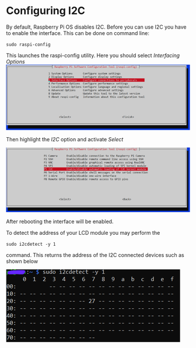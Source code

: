 # Configuring I2C

By default, Raspberry Pi OS disables I2C. Before you can use I2C you have to enable the interface. This can be done on command line:
```
sudo raspi-config
```

This launches the raspi-config utility. Here you should select *Interfacing Options*
![Activate I2C](i2c_activate_1.png)

Then highlight the *I2C* option and activate *Select*

![Activate I2C](i2c_activate_2.png)

After rebooting the interface will be enabled.

To detect the address of your LCD module you may perform the 
```
sudo i2cdetect -y 1
```
command. This returns the address of 
the I2C connected devices such as shown below

![Detect I2C LCD](detect.png)
